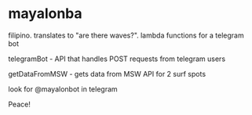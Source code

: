 # mayalonba
filipino. translates to "are there waves?". lambda functions for a telegram bot


telegramBot - API that handles POST requests from telegram users

getDataFromMSW - gets data from MSW API for 2 surf spots

look for @mayalonbot in telegram

Peace!
